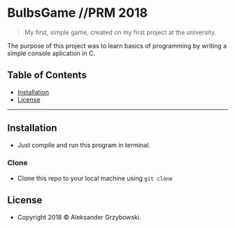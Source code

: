 # BulbsGame //PRM 2018
> My first, simple game, created on my first project at the university.

The purpose of this project was to learn basics of programming by writing a simple console aplication in C.

## Table of Contents

- [Installation](#installation)
- [License](#license)

---

## Installation

- Just compile and run this program in terminal.

### Clone

- Clone this repo to your local machine using `git clone`

## License

- Copyright 2018 © Aleksander Grzybowski.
